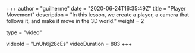 +++
author = "guilherme"
date = "2020-06-24T16:35:49Z"
title = "Player Movement"
description = "In this lesson, we create a player, a camera that follows it, and make it move in the 3D world."
weight = 2

type = "video"

videoId = "LnUh6j28cEs"
videoDuration = 883
+++

